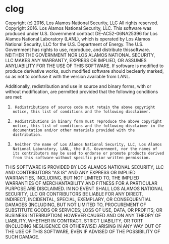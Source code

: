 # clog

Copyright (c) 2016, Los Alamos National Security, LLC
All rights reserved.
Copyright 2016. Los Alamos National Security, LLC. This software was produced under U.S. Government contract DE-AC52-06NA25396
for Los Alamos National Laboratory (LANL), which is operated by Los Alamos National Security, LLC for the U.S. Department of Energy.
The U.S. Government has rights to use, reproduce, and distribute thissoftware.  NEITHER THE GOVERNMENT NOR LOS ALAMOS NATIONAL
SECURITY, LLC MAKES ANY WARRANTY, EXPRESS OR IMPLIED, OR ASSUMES ANYLIABILITY FOR THE USE OF THIS SOFTWARE.  If software is
modified to produce derivative works, such modified software should beclearly marked, so as not to confuse it with the version available
from LANL.

Additionally, redistribution and use in source and binary forms, with or without modification, are permitted provided that the following conditions are met:
1.      Redistributions of source code must retain the above copyright notice, this list of conditions and the following disclaimer.

2.      Redistributions in binary form must reproduce the above copyright notice, this list of conditions and the following disclaimer in the documentation and/or other materials provided with the distribution.

3.      Neither the name of Los Alamos National Security, LLC, Los Alamos National Laboratory, LANL, the U.S. Government, nor the names of its contributors may be used to endorse or promote products derived from this software without specific prior written permission.

 
THIS SOFTWARE IS PROVIDED BY LOS ALAMOS NATIONAL SECURITY, LLC AND CONTRIBUTORS "AS IS" AND ANY EXPRESS OR IMPLIED WARRANTIES, INCLUDING, BUT NOT LIMITED TO, THE IMPLIED WARRANTIES OF MERCHANTABILITY AND FITNESS FOR A PARTICULAR PURPOSE ARE DISCLAIMED. IN NO EVENT SHALL LOS ALAMOS NATIONAL SECURITY, LLC OR CONTRIBUTORS BE LIABLE FOR ANY DIRECT, INDIRECT, INCIDENTAL, SPECIAL, EXEMPLARY, OR CONSEQUENTIAL DAMAGES (INCLUDING, BUT NOT LIMITED TO, PROCUREMENT OF SUBSTITUTE GOODS OR SERVICES; LOSS OF USE, DATA, OR PROFITS; OR BUSINESS INTERRUPTION) HOWEVER CAUSED AND ON ANY THEORY OF LIABILITY, WHETHER IN CONTRACT, STRICT LIABILITY, OR TORT (INCLUDING NEGLIGENCE OR OTHERWISE) ARISING IN ANY WAY OUT OF THE USE OF THIS SOFTWARE, EVEN IF ADVISED OF THE POSSIBILITY OF SUCH DAMAGE.
 
 
